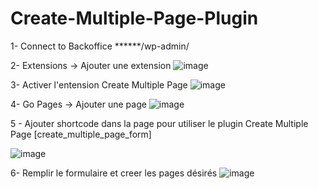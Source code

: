 # Create-Multiple-Page-Plugin

1- Connect to Backoffice ******/wp-admin/ 

2- Extensions -> Ajouter une extension 
![image](https://github.com/Aicha-TIT/Create-Multiple-Page-Plugin/assets/33624318/9cbc7ddd-9442-4927-aeb6-ea5cb654dd3b)

3- Activer l'entension Create Multiple Page
![image](https://github.com/Aicha-TIT/Create-Multiple-Page-Plugin/assets/33624318/5d0ac0a9-17ab-407f-b68a-889a85bae3c5)

4- Go Pages -> Ajouter une page 
![image](https://github.com/Aicha-TIT/Create-Multiple-Page-Plugin/assets/33624318/0444e875-2f00-4910-9ab6-4c686e2ebb2b)

5 - Ajouter shortcode dans la page pour utiliser le plugin Create Multiple Page
[create_multiple_page_form]

![image](https://github.com/Aicha-TIT/Create-Multiple-Page-Plugin/assets/33624318/e8552f16-8781-434b-b575-cf72f114a68d)

6- Remplir le formulaire et creer les pages désirés 
![image](https://github.com/Aicha-TIT/Create-Multiple-Page-Plugin/assets/33624318/4589e059-f61a-4bbd-a854-cdfd0ca5b861)


